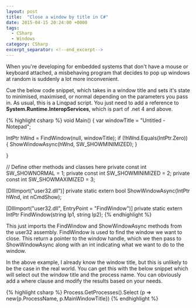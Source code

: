 ```yaml
---
layout: post
title:  "Close a window by title in C#"
date: 2015-04-15 20:24:00 +0000
tags:
  - CSharp
  - Windows
category: CSharp
excerpt_separator: <!--end_excerpt-->
---
```


When you're developing for embedded systems that don't have a mouse or keyboard attached, a misbehaving program that decides to pop up windows at random is suddenly a lot more inconvenient.
<!--end_excerpt-->
Cue the below code snippet, which takes in a window title and sets it's state to minimised, maximised, or normal depending on the parameters you pass in. As usual, this is a Linqpad script. You just need to add a reference to **System.Runtime.InteropServices**, which is part of .net 4 and above.

{% highlight csharp %}
void Main()
{
 var windowTitle = "Untitled - Notepad";

  IntPtr hWnd = FindWindow(null, windowTitle);
    if (!hWnd.Equals(IntPtr.Zero))
    {
        ShowWindowAsync(hWnd, SW_SHOWMINIMIZED);
    }
 
}

// Define other methods and classes here
private const int SW_SHOWNORMAL = 1;
private const int SW_SHOWMINIMIZED = 2;
private const int SW_SHOWMAXIMIZED = 3;

[DllImport("user32.dll")]
private static extern bool ShowWindowAsync(IntPtr hWnd, int nCmdShow);

[DllImport("user32.dll", EntryPoint = "FindWindow")]
private static extern IntPtr FindWindow(string lp1, string lp2);
{% endhighlight %}

This just imports the FindWindow and ShowWindowAsync methods from the user32 assembly. FindWindow is used to find the window we want to close. This return a pointer to the window handle, which we then pass to ShowWindowAsync along with an int indicating what we want to do to the window.

In the above example, I already know the window title, but this is unlikely to be the case in the real world. You can get this with the below snippet which will select out the window title and the process name. You can obviously add a where clause and modify the results based on your needs.

{% highlight csharp %}
Process.GetProcesses().Select (p => new{p.ProcessName, p.MainWindowTitle})
{% endhighlight %}